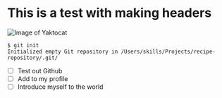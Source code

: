 # This is a test with making headers 

![Image of Yaktocat](https://octodex.github.com/images/yaktocat.png)

```
$ git init
Initialized empty Git repository in /Users/skills/Projects/recipe-repository/.git/
```
- [ ] Test out Github
- [ ] Add to my profile
- [ ] Introduce myself to the world
